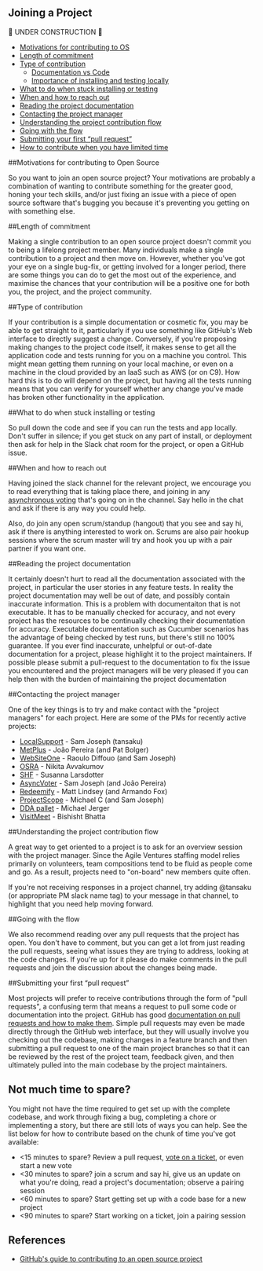 Joining a Project
-----------------

:construction: UNDER CONSTRUCTION :construction:


* [Motivations for contributing to OS](#motivations-for-contributing-to-open-source)
* [Length of commitment](#length-of-commitment)
* [Type of contribution](#type-of-contribution)
  - [Documentation vs Code](#documentation-vs-code)
  - [Importance of installing and testing locally](#importance-of-installing-and-testing-locally)
* [What to do when stuck installing or testing](#what-to-do-when-stuck-installing-or-testing)
* [When and how to reach out](#when-and-how-to-reach-out)
* [Reading the project documentation](#reading-the-project-documentation)
* [Contacting the project manager](#contacting-the-project-manager)
* [Understanding the project contribution flow](#understanding-the-project-contribution-flow)
* [Going with the flow](#going-with-the-flow)
* [Submitting your first “pull request”](#submitting-your-first-"pull-request")
* [How to contribute when you have limited time](#not-much-time-to-spare)


##Motivations for contributing to Open Source

So you want to join an open source project?  Your motivations are probably a combination of wanting to contribute something for the greater good, honing your tech skills, and/or just fixing an issue with a piece of open source software that's bugging you because it's preventing you getting on with something else.

##Length of commitment

Making a single contribution to an open source project doesn't commit you to being a lifelong project member.  Many individuals make a single contribution to a project and then move on.   However, whether you've got your eye on a single bug-fix, or getting involved for a longer period, there are some things you can do to get the most out of the experience, and maximise the chances that your contribution will be a positive one for both you, the project, and the project community.

##Type of contribution

If your contribution is a simple documentation or cosmetic fix, you may be able to get straight to it, particularly if you use something like GitHub's Web interface to directly suggest a change.  Conversely, if you're proposing making changes to the project code itself, it makes sense to get all the application code and tests running for you on a machine you control.  This might mean getting them running on your local machine, or even on a machine in the cloud provided by an IaaS such as AWS (or on C9).  How hard this is to do will depend on the project, but having all the tests running means that you can verify for yourself whether any change you've made has broken other functionality in the application.

##What to do when stuck installing or testing

So pull down the code and see if you can run the tests and app locally.  Don't suffer in silence; if you get stuck on any part of install, or deployment then ask for help in the Slack chat room for the project, or open a GitHub issue.

##When and how to reach out

Having joined the slack channel for the relevant project, we encourage you to read everything that is taking place there, and joining in any [asynchronous voting](https://github.com/AgileVentures/AgileVentures/blob/master/ASYNC_VOTING.md) that's going on in the channel.  Say hello in the chat and ask if there is any way you could help.

Also, do join any open scrum/standup (hangout) that you see and say hi, ask if there is anything interested to work on.  Scrums are also pair hookup sessions where the scrum master will try and hook you up with a pair partner if you want one.

##Reading the project documentation

It certainly doesn't hurt to read all the documentation associated with the project, in particular the user stories in any feature tests.  In reality the project documentation may well be out of date, and possibly contain inaccurate information.  This is a problem with documentaiton that is not executable.  It has to be manually checked for accuracy, and not every project has the resources to be continually checking their documentation for accuracy.  Executable documentation such as Cucumber scenarios has the advantage of being checked by test runs, but there's still no 100% guarantee.  If you ever find inaccurate, unhelpful or out-of-date documentation for a project, please highlight it to the project maintainers.  If possible please submit a pull-request to the documentation to fix the issue you encountered and the project managers will be very pleased if you can help then with the burden of maintaining the project documentation

##Contacting the project manager

One of the key things is to try and make contact with the "project managers" for each project.  Here are some of the PMs for recently active projects:

* [LocalSupport](https://agileventures.slack.com/messages/localsupport/) - Sam Joseph (tansaku)
* [MetPlus](https://agileventures.slack.com/messages/metplus/) - João Pereira (and Pat Bolger)
* [WebSiteOne](https://agileventures.slack.com/messages/websiteone/) - Raoulo Diffouo (and Sam Joseph)
* [OSRA](https://agileventures.slack.com/messages/osra/) - Nikita Avvakumov
* [SHF](https://agileventures.slack.com/messages/shf-project/) - Susanna Larsdotter
* [AsyncVoter](https://agileventures.slack.com/messages/async_voter/) - Sam Joseph (and João Pereira)
* [Redeemify](https://agileventures.slack.com/messages/redeemify/) - Matt Lindsey (and Armando Fox)
* [ProjectScope](https://agileventures.slack.com/messages/projectscope/) - Michael C (and Sam Joseph)
* [DDA pallet](https://agileventures.slack.com/messages/dda-pallet/) - Michael Jerger
* [VisitMeet](https://agileventures.slack.com/messages/visitmeet/) - Bishisht Bhatta

##Understanding the project contribution flow

A great way to get oriented to a project is to ask for an overview session with the project manager.
Since the Agile Ventures staffing model relies primarily on volunteers, team compositions tend to be fluid
as people come and go.  As a result, projects need to "on-board" new members quite often.

If you're not receiving responses in a project channel, try adding @tansaku (or appropriate PM slack name tag) to your message in that channel, to highlight that you need help moving forward.

##Going with the flow

We also recommend reading over any pull requests that the project has open.  You don't have to comment, but you can get a lot from just reading the pull requests, seeing what issues they are trying to address, looking at the code changes.  If you're up for it please do make comments in the pull requests and join the discussion about the changes being made.

##Submitting your first “pull request”

Most projects will prefer to receive contributions through the form of "pull requests", a confusing term that means a request to pull some code or documentation into the project.  GitHub has good [documentation on pull requests and how to make them](https://help.github.com/articles/about-pull-requests/).  Simple pull requests may even be made directly through the GitHub web interface, but they will usually involve you checking out the codebase, making changes in a feature branch and then submitting a pull request to one of the main project branches so that it can be reviewed by the rest of the project team, feedback given, and then ultimately pulled into the main codebase by the project maintainers.

Not much time to spare?
----------------------

You might not have the time required to get set up with the complete codebase, and work through fixing a bug, completing a chore or implementing a story, but there are still lots of ways you can help.  See the list below for how to contribute based on the chunk of time you've got available:

* &lt;15 minutes to spare?  Review a pull request, [vote on a ticket](https://github.com/AgileVentures/AgileVentures/blob/master/ASYNC_VOTING.md), or even start a new vote
* &lt;30 minutes to spare? join a scrum and say hi, give us an update on what you're doing, read a project's documentation; observe a pairing session
* &lt;60 minutes to spare? Start getting set up with a code base for a new project
* &lt;90 minutes to spare? Start working on a ticket, join a pairing session


References
----------

* [GitHub's guide to contributing to an open source project](https://guides.github.com/activities/contributing-to-open-source/)

